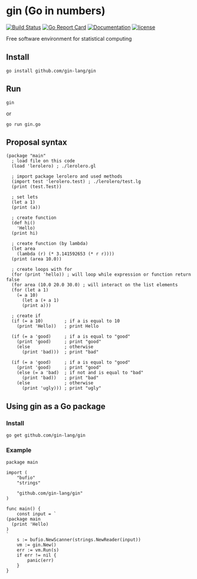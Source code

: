 # gin (Go in numbers)

[![Build Status](https://travis-ci.org/gin-lang/gin.svg?branch=master)](https://travis-ci.org/gin-lang/gin)
[![Go Report Card](https://goreportcard.com/badge/github.com/gin-lang/gin)](https://goreportcard.com/report/github.com/gin-lang/gin)
[![Documentation](https://godoc.org/github.com/gin-lang/gin?status.svg)](http://godoc.org/github.com/gin-lang/gin)
[![license](https://img.shields.io/github/license/mashape/apistatus.svg)](https://github.com/gin-lang/gin/LICENSE)

Free software environment for statistical computing

## Install

```
go install github.com/gin-lang/gin
```

## Run

```
gin
```

or

```
go run gin.go
```

## Proposal syntax

```
(package "main"
  ; load file on this code
  (load 'lerolero) ; ./lerolero.gl

  ; import package lerolero and used methods
  (import test 'lerolero.test) ; ./lerolero/test.lg
  (print (test.Test))

  ; set lets
  (let a 1)
  (print (a))

  ; create function
  (def hi()
    'Hello)
  (print hi)

  ; create function (by lambda)
  (let area
    (lambda (r) (* 3.141592653 (* r r))))
  (print (area 10.0))

  ; create loops with for
  (for (print 'hello)) ; will loop while expression or function return false
  (for area (10.0 20.0 30.0) ; will interact on the list elements
  (for (let a 1)
    (= a 10)
      (let a (+ a 1)
      (print a)))

  ; create if
  (if (= a 10)        ; if a is equal to 10
    (print 'Hello))   ; print Hello

  (if (= a 'good)     ; if a is equal to "good"
    (print 'good)     ; print "good"
    (else             ; otherwise
      (print 'bad)))  ; print "bad"

  (if (= a 'good)     ; if a is equal to "good"
    (print 'good)     ; print "good"
    (else (= a 'bad)  ; if not and is equal to "bad"
      (print 'bad))   ; print "bad"
    (else             ; otherwise
      (print 'ugly))) ; print "ugly"

```

## Using gin as a Go package

### Install

```
go get github.com/gin-lang/gin
```

### Example

```golang
package main

import (
	"bufio"
	"strings"

	"github.com/gin-lang/gin"
)

func main() {
	const input = `
(package main
  (print 'Hello)
)
`
	s := bufio.NewScanner(strings.NewReader(input))
	vm := gin.New()
	err := vm.Run(s)
	if err != nil {
		panic(err)
	}
}
```
